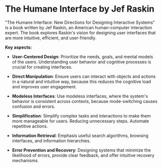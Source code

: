 # The Humane Interface by Jef Raskin

"The Humane Interface: New Directions for Designing Interactive Systems" is a book written by Jef Raskin, an American human-computer interaction expert. The book explores Raskin's vision for designing user interfaces that are more intuitive, efficient, and user-friendly.

**Key aspects:**

* **User-Centered Design**: Prioritize the needs, goals, and mental models of the users. Understanding user behavior and cognitive processes is crucial for creating interfaces.

* **Direct Manipulation**: Ensure users can interact with objects and actions in a natural and intuitive way, because this reduces the cognitive load and improves user engagement.

* **Modeless Interfaces**: Use modeless interfaces, where the system's behavior is consistent across contexts, because mode-switching causes confusion and errors.

* **Simplification**: Simplify complex tasks and interactions to make them more manageable for users. Reducing unnecessary steps. Automate repetitive actions.

* **Information Retrieval**: Emphasis useful search algorithms, browsing interfaces, and information hierarchies.

* **Error Prevention and Recovery**: Designing systems that minimize the likelihood of errors, provide clear feedback, and offer intuitive recovery mechanisms.
